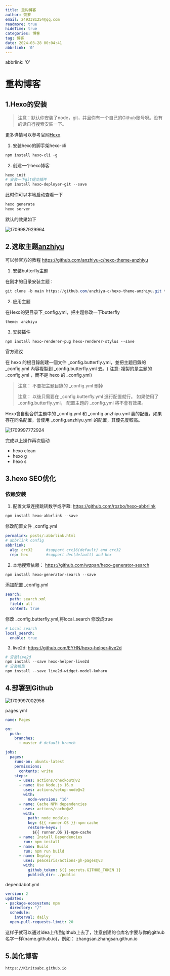 ```yaml
---
title: 重构博客
author: 菠萝
email: 2493381254@qq.com
readmore: true
hideTime: true
categories: 博客
tag: 博客
date: 2024-03-28 00:04:41
abbrlink: '0'
---
```

abbrlink: '0'

# 重构博客

## 1.Hexo的安装

> 注意：默认你安装了node，git，并且你有一个自己的Github账号呀。没有的话自行搜索安装一下。

更多详情可以参考官网[Hexo](https://hexo.io/zh-cn/index.html)

1. 安装hexo的脚手架hexo-cli

~~~powershell
npm install hexo-cli -g
~~~

2. 创建一个hexo博客

~~~powershell
hexo init
# 安装一下git提交插件
npm install hexo-deployer-git --save
~~~

此时你可以本地启动查看一下

```powershell
hexo generate
hexo server
```

默认的效果如下

![1709987929964](博客搭建/1709987929964.png)

## 2.选取主题[anzhiyu](https://github.com/anzhiyu-c/hexo-theme-anzhiyu)

可以参官方的教程 https://github.com/anzhiyu-c/hexo-theme-anzhiyu

1. 安装butterfly主题

在刚才的目录安装主题：

~~~powershell
git clone -b main https://github.com/anzhiyu-c/hexo-theme-anzhiyu.git themes/anzhiyu
~~~

2. 应用主题

在Hexo的更目录下_config.yml，把主题修改一下butterfly

~~~
theme: anzhiyu
~~~

3. 安装插件

~~~
npm install hexo-renderer-pug hexo-renderer-stylus --save
~~~

官方建议

在 hexo 的根目錄創建一個文件 _config.butterfly.yml，並把主題目錄的 _config.yml 內容複製到 _config.butterfly.yml 去。( 注意: 複製的是主題的 _config.yml ，而不是 hexo 的 _config.yml)

> 注意： 不要把主題目錄的 _config.yml 刪掉
>
> 注意： 以後只需要在 _config.butterfly.yml 進行配置就行。
> 如果使用了 _config.butterfly.yml， 配置主題的 _config.yml 將不會有效果。

Hexo會自動合併主題中的 _config.yml 和 _config.anzhiyu.yml 裏的配置，如果存在同名配置，會使用 _config.anzhiyu.yml 的配置，其優先度較高。

![1709997772924](博客搭建/1709997772924.png)

完成以上操作再次启动

- hexo clean
- hexo g
- hexo s

## 3.hexo SEO优化

### 依赖安装

1. 配置文章连接跳转数字或字幕: https://github.com/rozbo/hexo-abbrlink

~~~powershell
npm install hexo-abbrlink --save
~~~

修改配置文件 _config.yml

~~~yaml
permalink: posts/:abbrlink.html
# abbrlink config
abbrlink:
  alg: crc32      #support crc16(default) and crc32
  rep: hex        #support dec(default) and hex
~~~

2. 本地搜索依赖： https://github.com/wzpan/hexo-generator-search

~~~powershell
npm install hexo-generator-search --save
~~~

添加配置 _config.yml

~~~yaml
search:
  path: search.xml
  field: all
  content: true
~~~

修改 _config.butterfly.yml,将local_search 修改成true

~~~yml
# Local search
local_search:
  enable: true
~~~

3. live2d: https://github.com/EYHN/hexo-helper-live2d

~~~powershell
# 安装live2d
npm install --save hexo-helper-live2d
# 安装模型
npm install --save live2d-widget-model-koharu
~~~

## 4.部署到Github

![	1709997002956](博客搭建/1709997002956.png)

pages.yml

~~~yml
name: Pages

on:
  push:
    branches:
      - master # default branch

jobs:
  pages:
    runs-on: ubuntu-latest
    permissions:
      contents: write
    steps:
      - uses: actions/checkout@v2
      - name: Use Node.js 16.x
        uses: actions/setup-node@v2
        with:
          node-version: "16"
      - name: Cache NPM dependencies
        uses: actions/cache@v2
        with:
          path: node_modules
          key: ${{ runner.OS }}-npm-cache
          restore-keys: |
            ${{ runner.OS }}-npm-cache
      - name: Install Dependencies
        run: npm install
      - name: Build
        run: npm run build
      - name: Deploy
        uses: peaceiris/actions-gh-pages@v3
        with:
          github_token: ${{ secrets.GITHUB_TOKEN }}
          publish_dir: ./public
~~~

dependabot.yml

~~~yaml
version: 2
updates:
- package-ecosystem: npm
  directory: "/"
  schedule:
    interval: daily
  open-pull-requests-limit: 20
~~~

这样子就可以通过idea上传到github上去了，注意创建的仓库名字要与你的github名字一样(name.github.io)，例如： zhangsan.zhangsan.githun.io

## 5.美化博客

```
https://Kiritoabc.github.io
```
